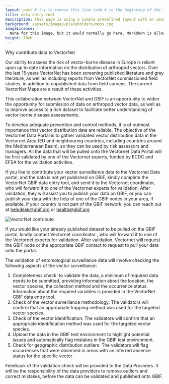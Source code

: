 ```yaml
---
layout: post # try to remoce this line (add # in the beginning of the line to make it a comment) - then the layout will change, but the content remain the same
title: data-entry-tool
description: This page is using a simple predefined layout with an image, a title and some body text
background: /assets/images/placeholders/moss.jpg
imageLicense: |
  None for this image, but it would normally go here. Markdown is allowed.
height: 70vh
---
```


Why contribute data to VectorNet

Our ability to assess the risk of vector-borne disease in Europe is reliant upon up to date information on the distribution of arthropod vectors. Over the last 15 years VectorNet has been screening published literature and grey literature, as well as including reports from VectorNet commissioned field studies, in addition to unpublished data from field surveys. The current VectorNet Maps are a result of these activities. 

This collaboration between VectorNet and GBIF is an opportunity to widen the opportunity for submission of data on arthropod vector data, as well as to improve access to a rich dataset to facilitate better understanding of vector-borne disease assessments.

To develop adequate prevention and control methods, it is of outmost importance that vector distribution data are reliable. The objective of the Vectornet Data Portal is to gather validated vector distribution data in the Vectornet Area  (EU and neighbouring countries, including countries around the Mediterranean Basin), so they can be used by risk assessors and managers. All the data that will be pulled onto the Vectornet Data Portal will be first validated by one of the Vectornet experts, funded by ECDC and EFSA for the validation activities. 

If you like to contribute your vector surveillance data to the Vectornet Data portal, and the data is not yet published on GBIF, kindly complete the VectorNet GBIF data entry tool, and send it to the Vectornet coordinator, who will forward it to one of the Vectornet experts  for validation. After validation, they will assist you to publish your data on GBIF, or you can publish your data with the help of one of the GBIF nodes in your area, if available, if your country is not part of the GBIF network, you can reach out at helpdesk@gbif.org or health@gbif.org

![VectorNet contribute](https://github.com/user-attachments/assets/c9f88a74-c584-4d21-842e-b99d300b43a6)

If you would like your already published dataset to be pulled on the GBIF portal, kindly contact Vectornet coordinator , who will forward it to one of the Vectornet experts for validation. After validation, Vectornet will request the GBIF node or the appropriate GBIF contact to request to pull your data onto the portal.

The validation of entomological surveillance data will involve checking the following aspects of the vector surveillance:
1.	Completeness check: to validate the data, a minimum of required data needs to be submitted, providing information about the location, the vector species, the collection method and the occurrence status. Information about the required variables is provided in the VectorNet GBIF data entry tool. 
2.	Check of the vector surveillance methodology:  The validators will confirm that an appropriate trapping method was used for the targeted vector species. 
3.	Check of the vector identification:  The validators will confirm that an appropriate identification method was used for the targeted vector species. 
4.	Upload the data in the GBIF test environment to highlight potential issues and automatically flag mistakes in the GBIF test environment.
5.	Check for geographic distribution outliers: The validators will flag occurrences that were observed in areas with an inferred absence status for the specific vector .

Feedback of the validation check will be provided to the Data Providers. It will be the responsibility of the data providers to remove outliers and correct mistakes, before the data can be validated and published onto GBIF.

